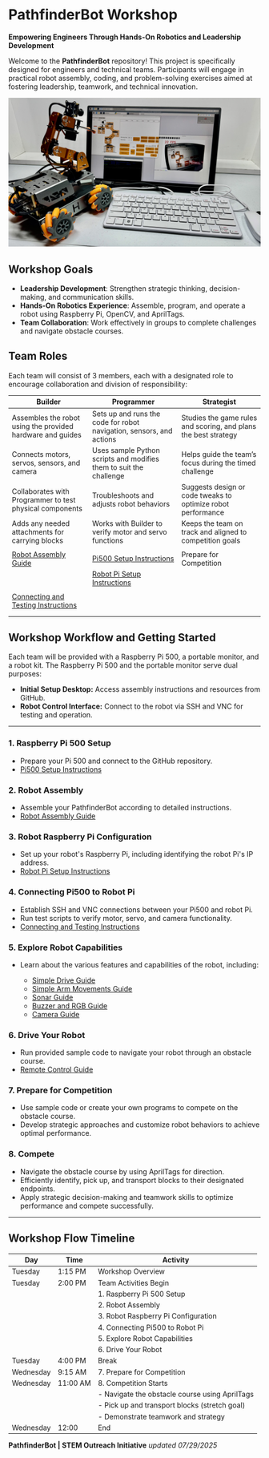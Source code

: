 # PathfinderBot Workshop

**Empowering Engineers Through Hands-On Robotics and Leadership Development**

Welcome to the **PathfinderBot** repository! This project is specifically designed for engineers and technical teams. Participants will engage in practical robot assembly, coding, and problem-solving exercises aimed at fostering leadership, teamwork, and technical innovation.

![Workshop Setup](/zzimages/2025Setup500Robot.jpg)

## Workshop Goals

* **Leadership Development**: Strengthen strategic thinking, decision-making, and communication skills.
* **Hands-On Robotics Experience**: Assemble, program, and operate a robot using Raspberry Pi, OpenCV, and AprilTags.
* **Team Collaboration**: Work effectively in groups to complete challenges and navigate obstacle courses.


## Team Roles

Each team will consist of 3 members, each with a designated role to encourage collaboration and division of responsibility:

| **Builder** | **Programmer** | **Strategist** |
|-------------|----------------|----------------|
| Assembles the robot using the provided hardware and guides | Sets up and runs the code for robot navigation, sensors, and actions | Studies the game rules and scoring, and plans the best strategy |
| Connects motors, servos, sensors, and camera | Uses sample Python scripts and modifies them to suit the challenge | Helps guide the team’s focus during the timed challenge |
| Collaborates with Programmer to test physical components | Troubleshoots and adjusts robot behaviors | Suggests design or code tweaks to optimize robot performance |
| Adds any needed attachments for carrying blocks | Works with Builder to verify motor and servo functions | Keeps the team on track and aligned to competition goals |
|  |  | |
|  [Robot Assembly Guide](Robot_Assembly_Guide.md) | [Pi500 Setup Instructions](Setup_and_Installation/Raspberry_Pi500_Setup.md)| Prepare for Competition |
|  |  [Robot Pi Setup Instructions](Setup_and_Installation/Robot_Raspberry_Pi_Setup.md) | |
|  |  | |
|[Connecting and Testing Instructions](Setup_and_Installation/Connect_Pi500_to_Robot_Pi.md) | | |
|  |  | |
|  |  | |


## Workshop Workflow and Getting Started

Each team will be provided with a Raspberry Pi 500, a portable monitor, and a robot kit. The Raspberry Pi 500 and the portable monitor serve dual purposes:

* **Initial Setup Desktop:** Access assembly instructions and resources from GitHub.
* **Robot Control Interface:** Connect to the robot via SSH and VNC for testing and operation.
---

### 1. Raspberry Pi 500 Setup

* Prepare your Pi 500 and connect to the GitHub repository.
* [Pi500 Setup Instructions](Setup_and_Installation/Raspberry_Pi500_Setup.md)

### 2. Robot Assembly

* Assemble your PathfinderBot according to detailed instructions.
* [Robot Assembly Guide](Robot_Assembly_Guide.md)

### 3. Robot Raspberry Pi Configuration

* Set up your robot's Raspberry Pi, including identifying the robot Pi's IP address.
* [Robot Pi Setup Instructions](Setup_and_Installation/Robot_Raspberry_Pi_Setup.md)

### 4. Connecting Pi500 to Robot Pi

* Establish SSH and VNC connections between your Pi500 and robot Pi.
* Run test scripts to verify motor, servo, and camera functionality.
* [Connecting and Testing Instructions](Setup_and_Installation/Connect_Pi500_to_Robot_Pi.md)

### 5. Explore Robot Capabilities

* Learn about the various features and capabilities of the robot, including:

  * [Simple Drive Guide](Robot_Capabilities/Simple_Drive_Guide.md)
  * [Simple Arm Movements Guide](Robot_Capabilities/Simple_Arm_Movements_Guide.md)
  * [Sonar Guide](Robot_Capabilities/Sonar_Guide.md)
  * [Buzzer and RGB Guide](Robot_Capabilities/Buzzer_and_RGB_Guide.md)
  * [Camera Guide](Robot_Capabilities/Camera_Guide.md)

### 6. Drive Your Robot

* Run provided sample code to navigate your robot through an obstacle course.
* [Remote Control Guide](Remote_Control_Guide.md)

### 7. Prepare for Competition

* Use sample code or create your own programs to compete on the obstacle course.
* Develop strategic approaches and customize robot behaviors to achieve optimal performance.

### 8. Compete

* Navigate the obstacle course by using AprilTags for direction.
* Efficiently identify, pick up, and transport blocks to their designated endpoints.
* Apply strategic decision-making and teamwork skills to optimize performance and compete successfully.

---
## Workshop Flow Timeline

| Day       | Time     | Activity                                       |
| --------- | -------- | ---------------------------------------------- |
| Tuesday   | 1:15 PM  | Workshop Overview                              |
| Tuesday   | 2:00 PM  | Team Activities Begin                          |
|           |          | 1. Raspberry Pi 500 Setup                      |
|           |          | 2. Robot Assembly                              |
|           |          | 3. Robot Raspberry Pi Configuration            |
|           |          | 4. Connecting Pi500 to Robot Pi                |
|           |          | 5. Explore Robot Capabilities                  |
|           |          | 6. Drive Your Robot                            |
| Tuesday   | 4:00 PM  | Break                                          |
| Wednesday | 9:15 AM  | 7. Prepare for Competition                     |   
| Wednesday | 11:00 AM | 8. Competition Starts                          |
|           |          | - Navigate the obstacle course using AprilTags |
|           |          | - Pick up and transport blocks (stretch goal)  |
|           |          | - Demonstrate teamwork and strategy            |
| Wednesday | 12:00    | End                                            |



**PathfinderBot | STEM Outreach Initiative**
*updated 07/29/2025*
